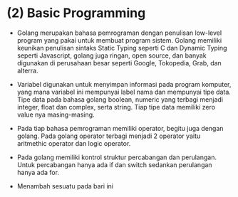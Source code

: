 # (2) Basic Programming

- Golang merupakan bahasa pemrograman dengan penulisan low-level program yang pakai untuk membuat program sistem. Golang memiliki keunikan penulisan sintaks Static Typing seperti C dan Dynamic Typing seperti Javascript, golang juga ringan, open source, dan banyak digunakan di perusahaan besar seperti Google, Tokopedia, Grab, dan alterra.
- Variabel digunakan untuk menyimpan informasi pada program komputer, yang mana variabel ini mempunyai label nama dan mempunyai tipe data. Tipe data pada bahasa golang boolean, numeric yang terbagi menjadi integer, float dan complex, serta string. Tiap tipe data memiliki zero value nya masing-masing.
- Pada tiap bahasa pemrograman memiliki operator, begitu juga dengan golang. Pada golang operator terbagi menjadi 2 operator yaitu aritmethic operator dan logic operator.
- Pada golang memiliki kontrol struktur percabangan dan perulangan. Untuk percabangan hanya ada if dan switch sedankan perulangan hanya ada for.

- Menambah sesuatu pada bari ini